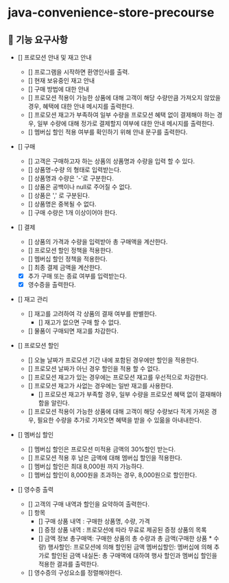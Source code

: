 # java-convenience-store-precourse

## 📝 기능 요구사항


- [] 프로모션 안내 및 재고 안내
  - [] 프로그램을 시작하면 환영인사를 출력.
  - [] 현재 보유중인 재고 안내 
  - [] 구매 방법에 대한 안내 
  - [] 프로모션 적용이 가능한 상품에 대해 고객이 해당 수량만큼 가져오지 않았을 경우, 혜택에 대한 안내 메시지를 출력한다.
  - [] 프로모션 재고가 부족하여 일부 수량을 프로모션 혜택 없이 결제해야 하는 경우, 일부 수량에 대해 정가로 결제할지 여부에 대한 안내 메시지를 출력한다.
  - [] 멤버십 할인 적용 여부를 확인하기 위해 안내 문구를 출력한다.

- [] 구매 
    - [] 고객은 구매하고자 하는 상품의 상품명과 수량을 입력 할 수 있다.
    - [] 상품명-수량 의 형태로 입력받는다.
    - [] 상품명과 수량은 '-'로 구분한다.
    - [] 상품은 공백이나 null로 주어질 수 없다. 
    - [] 상품은 ',' 로 구분된다.
    - [] 상품명은 중복될 수 없다.
    - [] 구매 수량은 1개 이상이어야 한다. 

- [] 결제 
    - [] 상품의 가격과 수량을 입력받아 총 구매액을 계산한다.
    - [] 프로모션 할인 정책을 적용한다.
    - [] 멤버십 할인 정책을 적용한다.
    - [] 최종 결제 금액을 계산한다.
    - [x] 추가 구매 또는 종료 여부를 입력받는다.
    - [x] 영수증을 출력한다.

- [] 재고 관리
  - [] 재고를 고려하여 각 상품의 결재 여부를 판별한다. 
    - [] 재고가 없으면 구매 할 수 없다.
  - [] 물품이 구매되면 재고를 차감한다. 

- [] 프로모션 할인 
    - [] 오늘 날짜가 프로모션 기간 내에 포함된 경우에만 할인을 적용한다.
    - [] 프로모션 날짜가 아닌 경우 할인을 적용 할 수 없다. 
    - [] 프로모션 재고가 있는 경우에는 프로모션 재고를 우선적으로 차감한다. 
    - [] 프로모션 재고가 사없는 경우에는 일반 재고를 사용한다. 
      - [] 프로모션 재고가 부족할 경우, 일부 수량을 프로모션 혜택 없이 결재해야함을 알린다. 
    - [] 프로모션 적용이 가능한 상품에 대해 고객이 해당 수량보다 적게 가져온 경우, 필요한 수량을 추가로 가져오면 혜택을 받을 수 있읆을 아내내한다. 
  
- [] 멤버십 할인
  - [] 멤버십 할인은 프로모션 미적용 금액의 30%할인 받는다. 
  - [] 프로모션 적용 후 남은 금액에 대해 멤버십 할인을 적용한다. 
  - [] 멤버십 할인은 최대 8,000원 까지 가능하다. 
  - [] 멤버십 할인이 8,000원을 초과하는 경우, 8,000원으로 할인한다.

- [] 영수증 출력 
  - [] 고객의 구매 내역과 할인을 요약하여 출력한다. 
  - [] 항목
    - [] 구매 상품 내역 : 구매한 상품명, 수량, 가격
    - [] 증정 상품 내역 : 프로모션에 따라 무료로 제공된 증정 상품의 목록
    - [] 금액 정보
      총구매액: 구매한 상품의 총 수량과 총 금액(구매한 상품 * 수량)
      행사할인: 프로모션에 의해 할인된 금액
      멤버십할인: 멤버십에 의해 추가로 할인된 금액
      내실돈: 총 구매액에 대하여 행사 할인과 멤버십 할인을 적용한 결과를 출력한다. 
  - [] 영수증의 구성요소를 정렬해야한다. 